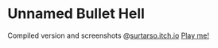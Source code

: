 # Unnamed Bullet Hell
Compiled version and screenshots @[surtarso.itch.io](https://surtarso.itch.io/bullet-hell-prototype)
[Play me!](https://tarsogalvao.ddns.net/games/bullethell)
